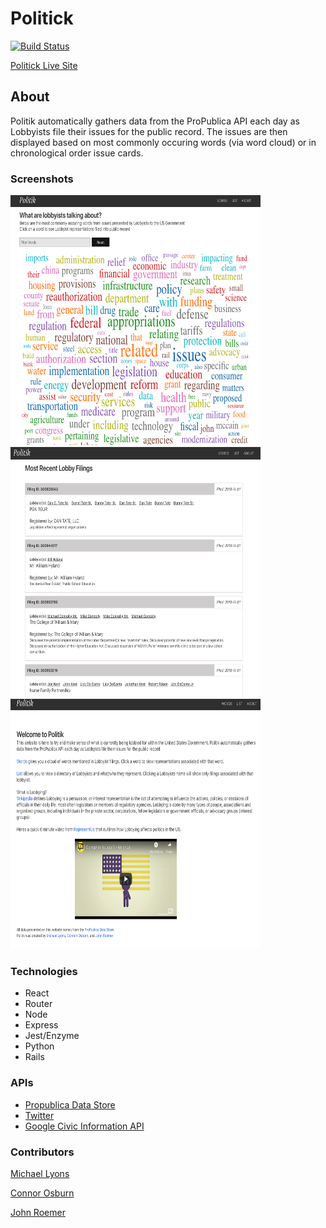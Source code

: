 # Politick

[![Build Status](https://travis-ci.org/michaelyons/Informant-Client.svg?branch=master)](https://travis-ci.org/michaelyons/Informant-Client)

[Politick Live Site](https://politik-client.herokuapp.com/)

## About

Politik automatically gathers data from the ProPublica API each day as Lobbyists file their issues for the public record. The issues are then displayed based on most commonly occuring words (via word cloud) or in chronological order issue cards.

### Screenshots

<img src="https://github.com/michaelyons/Informant-Client/blob/master/Screen%20Shot%202018-11-01%20at%207.56.07%20AM.png" alt="heading" width="400" height="400"/>

<img src="https://github.com/michaelyons/Informant-Client/blob/master/Screen%20Shot%202018-11-01%20at%207.56.42%20AM.png" alt="heading" width="400" height="400"/>

<img src="https://github.com/michaelyons/Informant-Client/blob/master/Screen%20Shot%202018-11-01%20at%207.56.55%20AM.png" alt="heading" width="400" height="400"/>

### Technologies

- React
- Router
- Node
- Express
- Jest/Enzyme
- Python
- Rails

### APIs

- [Propublica Data Store](https://www.propublica.org/datastore/apis)
- [Twitter](https://developer.twitter.com/content/developer-twitter/en.html)
- [Google Civic Information API](https://developers.google.com/civic-information/)

### Contributors

[Michael Lyons](https://github.com/michaelyons)

[Connor Osburn](https://github.com/letsdothis64)

[John Roemer](https://github.com/jtrtj)
